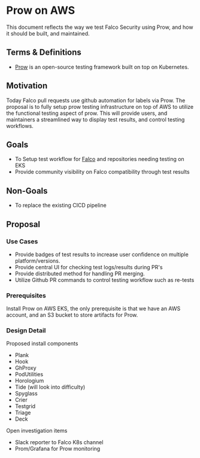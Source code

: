 # Prow on AWS

This document reflects the way we test Falco Security using Prow, and how it should be built, and maintained.

## Terms & Definitions

- [Prow](https://github.com/kubernetes/test-infra/tree/master/prow) is an open-source testing framework built on top on Kubernetes.

## Motivation

Today Falco pull requests use github automation for labels via Prow. The proposal is to fully setup prow testing infrastructure on top of AWS to utilize the functional testing aspect of prow. This will provide users, and maintainers a streamlined way to display test results, and control testing workflows.

## Goals

- To Setup test workflow for [Falco](https://github.com/falcosecurity/falco) and repositories needing testing on EKS
- Provide community visibility on Falco compatibility through test results

## Non-Goals

- To replace the existing CICD pipeline

## Proposal

### Use Cases
- Provide badges of test results to increase user confidence on multiple platform/versions.
- Provide central UI for checking test logs/results during PR's
- Provide distributed method for handling PR merging.
- Utilize Github PR commands to control testing workflow such as re-tests

### Prerequisites
Install Prow on AWS EKS, the only prerequisite is that we have an AWS account, and an S3 bucket to store artifacts for Prow.

### Design Detail

Proposed install components
- Plank
- Hook
- GhProxy
- PodUtilities
- Horologium
- Tide (will look into difficulty)
- Spyglass
- Crier
- Testgrid
- Triage
- Deck

Open investigation items
- Slack reporter to Falco K8s channel
- Prom/Grafana for Prow monitoring




